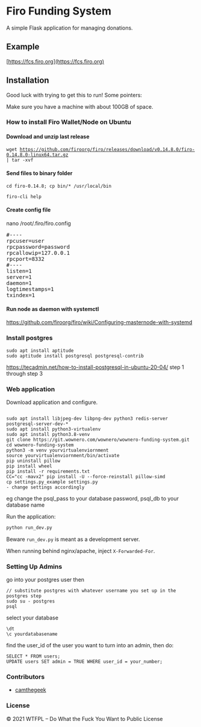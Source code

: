 # Firo Funding System

A simple Flask application for managing donations.

Example
-------

[https://fcs.firo.org](https://fcs.firo.org)

## Installation

Good luck with trying to get this to run! Some pointers:

Make sure you have a machine with about 100GB of space.


### How to install Firo Wallet/Node on Ubuntu

#### Download and unzip last release 

<code>wget https://github.com/firoorg/firo/releases/download/v0.14.8.0/firo-0.14.8.0-linux64.tar.gz | tar -xvf</code>

#### Send files to binary folder

<code>cd firo-0.14.8; cp bin/* /usr/local/bin</code>
```
firo-cli help
```

#### Create config file
nano /root/.firo/firo.config

<pre>
#----
rpcuser=user
rpcpassword=password
rpcallowip=127.0.0.1
rpcport=8332
#----
listen=1
server=1
daemon=1
logtimestamps=1
txindex=1
</pre>

#### Run node as daemon with systemctl
https://github.com/firoorg/firo/wiki/Configuring-masternode-with-systemd


### Install postgres
```
sudo apt install aptitude
sudo aptitude install postgresql postgresql-contrib
```
https://tecadmin.net/how-to-install-postgresql-in-ubuntu-20-04/
step 1 through step 3


### Web application

Download application and configure.

```

sudo apt install libjpeg-dev libpng-dev python3 redis-server postgresql-server-dev-*
sudo apt install python3-virtualenv
sudo apt install python3.8-venv
git clone https://git.wownero.com/wownero/wownero-funding-system.git
cd wownero-funding-system
python3 -m venv yourvirtualenviornment
source yourvirtualenviornment/bin/activate
pip uninstall pillow
pip install wheel
pip install -r requirements.txt
CC="cc -mavx2" pip install -U --force-reinstall pillow-simd
cp settings.py_example settings.py
- change settings accordingly
```
eg change the psql_pass to your database password, psql_db to your database name

Run the application:

```bash
python run_dev.py
```

Beware `run_dev.py` is meant as a development server.

When running behind nginx/apache, inject `X-Forwarded-For`.

### Setting Up Admins
go into your postgres user then
```
// substitute postgres with whatever username you set up in the postgres step
sudo su - postgres
psql
```

select your database
```
\dt
\c yourdatabasename
```

find the user_id of the user you want to turn into an admin, then do:
```
SELECT * FROM users;
UPDATE users SET admin = TRUE WHERE user_id = your_number;
```
### Contributors

- [camthegeek](https://github.com/camthegeek)

### License

© 2021 WTFPL – Do What the Fuck You Want to Public License
